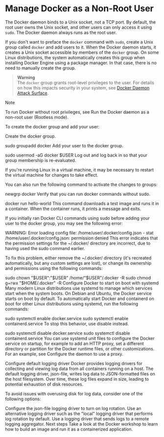 # Manage Docker as a Non-Root User

The Docker daemon binds to a Unix socket, not a TCP port. By default, the root user owns the Unix socket, and other users can only access it using `sudo`. The Docker daemon always runs as the root user.

If you don't want to preface the `docker` command with `sudo`, create a Unix group called `docker` and add users to it. When the Docker daemon starts, it creates a Unix socket accessible by members of the `docker` group. On some Linux distributions, the system automatically creates this group when installing Docker Engine using a package manager. In that case, there is no need to manually create the group.

> **Warning**  
> The `docker` group grants root-level privileges to the user. For details on how this impacts security in your system, see [Docker Daemon Attack Surface](https://docs.docker.com/engine/security/#docker-daemon-attack-surface).

Note

To run Docker without root privileges, see Run the Docker daemon as a non-root user (Rootless mode).

To create the docker group and add your user:

Create the docker group.


 sudo groupadd docker
Add your user to the docker group.


 sudo usermod -aG docker $USER
Log out and log back in so that your group membership is re-evaluated.

If you're running Linux in a virtual machine, it may be necessary to restart the virtual machine for changes to take effect.

You can also run the following command to activate the changes to groups:


 newgrp docker
Verify that you can run docker commands without sudo.


 docker run hello-world
This command downloads a test image and runs it in a container. When the container runs, it prints a message and exits.

If you initially ran Docker CLI commands using sudo before adding your user to the docker group, you may see the following error:


WARNING: Error loading config file: /home/user/.docker/config.json -
stat /home/user/.docker/config.json: permission denied
This error indicates that the permission settings for the ~/.docker/ directory are incorrect, due to having used the sudo command earlier.

To fix this problem, either remove the ~/.docker/ directory (it's recreated automatically, but any custom settings are lost), or change its ownership and permissions using the following commands:


 sudo chown "$USER":"$USER" /home/"$USER"/.docker -R
 sudo chmod g+rwx "$HOME/.docker" -R
Configure Docker to start on boot with systemd
Many modern Linux distributions use systemd to manage which services start when the system boots. On Debian and Ubuntu, the Docker service starts on boot by default. To automatically start Docker and containerd on boot for other Linux distributions using systemd, run the following commands:


 sudo systemctl enable docker.service
 sudo systemctl enable containerd.service
To stop this behavior, use disable instead.


 sudo systemctl disable docker.service
 sudo systemctl disable containerd.service
You can use systemd unit files to configure the Docker service on startup, for example to add an HTTP proxy, set a different directory or partition for the Docker runtime files, or other customizations. For an example, see Configure the daemon to use a proxy.

Configure default logging driver
Docker provides logging drivers for collecting and viewing log data from all containers running on a host. The default logging driver, json-file, writes log data to JSON-formatted files on the host filesystem. Over time, these log files expand in size, leading to potential exhaustion of disk resources.

To avoid issues with overusing disk for log data, consider one of the following options:

Configure the json-file logging driver to turn on log rotation.
Use an alternative logging driver such as the "local" logging driver that performs log rotation by default.
Use a logging driver that sends logs to a remote logging aggregator.
Next steps
Take a look at the Docker workshop to learn how to build an image and run it as a containerized application.